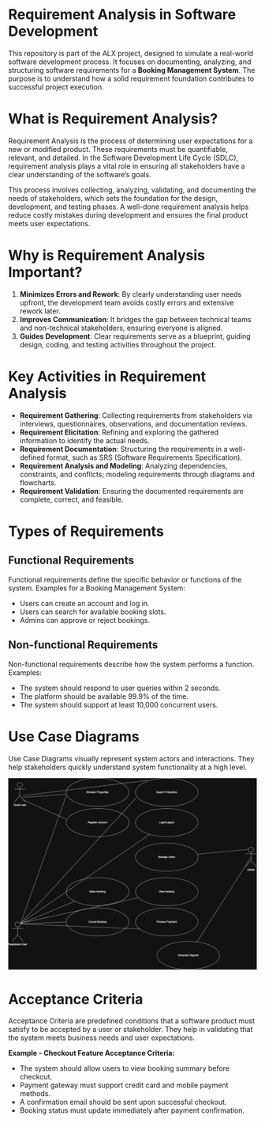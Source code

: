 # Requirement Analysis in Software Development

This repository is part of the ALX project, designed to simulate a real-world software development process. It focuses on documenting, analyzing, and structuring software requirements for a **Booking Management System**. The purpose is to understand how a solid requirement foundation contributes to successful project execution.

# What is Requirement Analysis?

Requirement Analysis is the process of determining user expectations for a new or modified product. These requirements must be quantifiable, relevant, and detailed. In the Software Development Life Cycle (SDLC), requirement analysis plays a vital role in ensuring all stakeholders have a clear understanding of the software’s goals.

This process involves collecting, analyzing, validating, and documenting the needs of stakeholders, which sets the foundation for the design, development, and testing phases. A well-done requirement analysis helps reduce costly mistakes during development and ensures the final product meets user expectations.

# Why is Requirement Analysis Important?

1. **Minimizes Errors and Rework**: By clearly understanding user needs upfront, the development team avoids costly errors and extensive rework later.
2. **Improves Communication**: It bridges the gap between technical teams and non-technical stakeholders, ensuring everyone is aligned.
3. **Guides Development**: Clear requirements serve as a blueprint, guiding design, coding, and testing activities throughout the project.

# Key Activities in Requirement Analysis

- **Requirement Gathering**: Collecting requirements from stakeholders via interviews, questionnaires, observations, and documentation reviews.
- **Requirement Elicitation**: Refining and exploring the gathered information to identify the actual needs.
- **Requirement Documentation**: Structuring the requirements in a well-defined format, such as SRS (Software Requirements Specification).
- **Requirement Analysis and Modeling**: Analyzing dependencies, constraints, and conflicts; modeling requirements through diagrams and flowcharts.
- **Requirement Validation**: Ensuring the documented requirements are complete, correct, and feasible.

# Types of Requirements

## Functional Requirements

Functional requirements define the specific behavior or functions of the system. Examples for a Booking Management System:
- Users can create an account and log in.
- Users can search for available booking slots.
- Admins can approve or reject bookings.

## Non-functional Requirements

Non-functional requirements describe how the system performs a function. Examples:
- The system should respond to user queries within 2 seconds.
- The platform should be available 99.9% of the time.
- The system should support at least 10,000 concurrent users.

# Use Case Diagrams

Use Case Diagrams visually represent system actors and interactions. They help stakeholders quickly understand system functionality at a high level.

![Use Case Diagram](alx-booking-uc.png)

# Acceptance Criteria

Acceptance Criteria are predefined conditions that a software product must satisfy to be accepted by a user or stakeholder. They help in validating that the system meets business needs and user expectations.

**Example - Checkout Feature Acceptance Criteria:**
- The system should allow users to view booking summary before checkout.
- Payment gateway must support credit card and mobile payment methods.
- A confirmation email should be sent upon successful checkout.
- Booking status must update immediately after payment confirmation.



